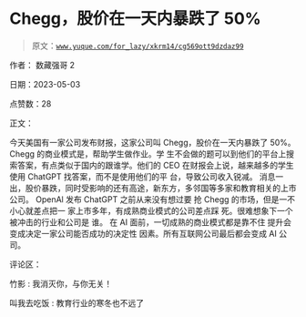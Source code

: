 # Chegg，股价在一天内暴跌了 50%

> 原文：[`www.yuque.com/for_lazy/xkrm14/cg569ott9dzdaz99`](https://www.yuque.com/for_lazy/xkrm14/cg569ott9dzdaz99)

作者： 数藏强哥 2

日期：2023-05-03

点赞数：28

正文：

今天美国有一家公司发布财报，这家公司叫 Chegg，股价在一天内暴跌了 50%。 Chegg 的商业模式是，帮助学生做作业。学 生不会做的题可以到他们的平台上搜索答案，有点类似于国内的跟谁学。他们的 CEO 在财报会上说，越来越多的学生使用 ChatGPT 找答案，而不是使用他们的平 台，导致公司收入锐减。 消息一出，股价暴跌，同时受影响的还有高途，新东方，多邻国等多家和教育相关的上市公司。 OpenAl 发布 ChatGPT 之前从来没有想过要 抢 Chegg 的市场，但是一不小心就差点把一 家上市多年，有成熟商业模式的公司差点踩 死。很难想象下一个被冲击的行业和公司是 谁。 在 AI 面前，一切成熟的商业模式都是靠不住 提升会变成决定一家公司能否成功的决定性 因素。所有互联网公司最后都会变成 AI 公 司。

评论区：

竹影 : 我消灭你，与你无关！

叫我去吃饭 : 教育行业的寒冬也不远了



